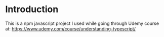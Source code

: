 # Introduction

This is a npm javascript project I used while going through Udemy course at: https://www.udemy.com/course/understanding-typescript/